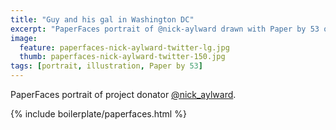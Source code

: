 ```yaml
---
title: "Guy and his gal in Washington DC"
excerpt: "PaperFaces portrait of @nick-aylward drawn with Paper by 53 on an iPad."
image: 
  feature: paperfaces-nick-aylward-twitter-lg.jpg
  thumb: paperfaces-nick-aylward-twitter-150.jpg
tags: [portrait, illustration, Paper by 53]
---
```


PaperFaces portrait of project donator [@nick_aylward](http://twitter.com/nick_aylward).

{% include boilerplate/paperfaces.html %}